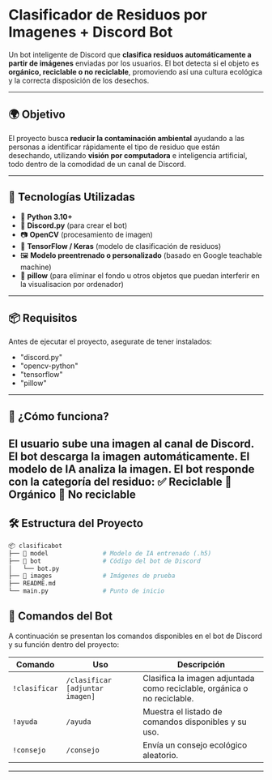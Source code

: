 # Clasificador de Residuos por Imagenes + Discord Bot

Un bot inteligente de Discord que **clasifica residuos automáticamente a partir de imágenes** enviadas por los usuarios. El bot detecta si el objeto es **orgánico, reciclable o no reciclable**, promoviendo así una cultura ecológica y la correcta disposición de los desechos.

---

## 🌍 Objetivo

El proyecto busca **reducir la contaminación ambiental** ayudando a las personas a identificar rápidamente el tipo de residuo que están desechando, utilizando **visión por computadora** e inteligencia artificial, todo dentro de la comodidad de un canal de Discord.

---

## 🧰 Tecnologías Utilizadas

- 🐍 **Python 3.10+**
- 🤖 **Discord.py** (para crear el bot)
- 📷 **OpenCV** (procesamiento de imagen)
- 🧠 **TensorFlow / Keras** (modelo de clasificación de residuos)
- 🖼️ **Modelo preentrenado o personalizado** (basado en Google teachable machine)
- 📄 **pillow** (para eliminar el fondo u otros objetos que puedan interferir en la visualisacion por ordenador)
 

---

## 📦 Requisitos

Antes de ejecutar el proyecto, asegurate de tener instalados:

- "discord.py"
- "opencv-python"
- "tensorflow"
- "pillow"
---

## 🚀 ¿Cómo funciona?

El usuario sube una imagen al canal de Discord.
El bot descarga la imagen automáticamente.
El modelo de IA analiza la imagen.
El bot responde con la categoría del residuo:
    ✅ Reciclable
    🍃 Orgánico
    🚫 No reciclable
---

## 🛠️ Estructura del Proyecto
```bash
📦 clasificabot
├── 📁 model               # Modelo de IA entrenado (.h5)
├── 📁 bot                 # Código del bot de Discord
│   └── bot.py
├── 📁 images              # Imágenes de prueba
├── README.md
└── main.py               # Punto de inicio
```
## 📜 Comandos del Bot
A continuación se presentan los comandos disponibles en el bot de Discord y su función dentro del proyecto:

| Comando               | Uso                                      | Descripción                                                                  |
|-----------------------|------------------------------------------|------------------------------------------------------------------------------|
| `!clasificar`         | `/clasificar [adjuntar imagen]`          | Clasifica la imagen adjuntada como reciclable, orgánica o no reciclable.     |
| `!ayuda`              | `/ayuda`                                 | Muestra el listado de comandos disponibles y su uso.                         |
| `!consejo`            | `/consejo`                               | Envía un consejo ecológico aleatorio.                                        |

---









  
